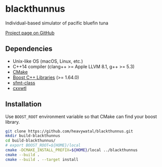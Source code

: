 # blackthunnus

Individual-based simulator of pacific bluefin tuna

[Project page on GitHub](https://github.com/heavywatal/blackthunnus)


## Dependencies

- Unix-like OS (macOS, Linux, etc.)
- C++14 compiler (clang++ >= Apple LLVM 8.1, g++ >= 5.3)
- [CMake](https://cmake.org/)
- [Boost C++ Libraries](http://www.boost.org/) (>= 1.64.0)
- [sfmt-class](https://github.com/heavywatal/sfmt-class)
- [cxxwtl](https://github.com/heavywatal/cxxwtl)


## Installation

Use `BOOST_ROOT` environment variable so that CMake can find your boost library.

```sh
git clone https://github.com/heavywatal/blackthunnus.git
mkdir build-blackthunnus
cd build-blackthunnus/
# export BOOST_ROOT=${HOME}/local
cmake -DCMAKE_INSTALL_PREFIX=${HOME}/local ../blackthunnus
cmake --build .
cmake --build . --target install
```
